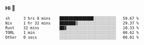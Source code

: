 ### Hi 👋

<!--START_SECTION:waka-->

```txt
sh      3 hrs 8 mins    ███████████████░░░░░░░░░░   59.67 %
Nix     1 hr 32 mins    ███████▒░░░░░░░░░░░░░░░░░   29.37 %
Rust    32 mins         ██▓░░░░░░░░░░░░░░░░░░░░░░   10.33 %
TOML    1 min           ░░░░░░░░░░░░░░░░░░░░░░░░░   00.62 %
Other   0 secs          ░░░░░░░░░░░░░░░░░░░░░░░░░   00.01 %
```

<!--END_SECTION:waka-->
